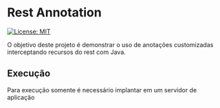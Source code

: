 # Rest Annotation

[![License: MIT](https://img.shields.io/badge/License-MIT-yellow.svg)](https://opensource.org/licenses/MIT)

O objetivo deste projeto é demonstrar o uso de anotações customizadas interceptando recursos do rest com Java.


## Execução

Para execução somente é necessário implantar em um servidor de aplicação
